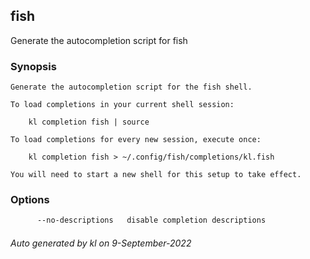 ## fish

Generate the autocompletion script for fish

### Synopsis

```
Generate the autocompletion script for the fish shell.

To load completions in your current shell session:

	kl completion fish | source

To load completions for every new session, execute once:

	kl completion fish > ~/.config/fish/completions/kl.fish

You will need to start a new shell for this setup to take effect.
```

### Options

```bash
      --no-descriptions   disable completion descriptions
```



###### Auto generated by kl on 9-September-2022
